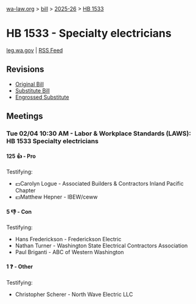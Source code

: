 [wa-law.org](/) > [bill](/bill/) > [2025-26](/bill/2025-26/) > [HB 1533](/bill/2025-26/hb/1533/)

# HB 1533 - Specialty electricians
[leg.wa.gov](https://app.leg.wa.gov/billsummary?BillNumber=1533&Year=2025&Initiative=false) | [RSS Feed](./rss.xml)

## Revisions
* [Original Bill](1/)
* [Substitute Bill](S/)
* [Engrossed Substitute](S.E/)

## Meetings
### Tue 02/04 10:30 AM - Labor & Workplace Standards (LAWS): HB 1533 Specialty electricians
#### 125 👍 - Pro
Testifying:
* 💵Carolyn Logue - Associated Builders & Contractors Inland Pacific Chapter
* 💵Matthew Hepner - IBEW/ceww

#### 5 👎 - Con
Testifying:
* Hans Frederickson - Frederickson Electric
* Nathan Turner - Washington State Electrical Contractors Association
* Paul Briganti - ABC of Western Washington

#### 1 ❓ - Other
Testifying:
* Christopher Scherer - North Wave Electric LLC
